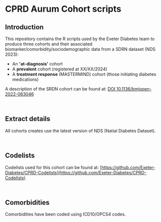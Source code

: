 # CPRD Aurum Cohort scripts

## Introduction

This repository contains the R scripts used by the Exeter Diabetes team to produce three cohorts and their associated biomarker/comorbidity/sociodemographic data from a SDRN dataset (NDS 2023): 
* An **'at-diagnosis'** cohort 
* A **prevalent** cohort (registered at XX/XX/2024) 
* A **treatment response** (MASTERMIND) cohort (those initiating diabetes medications)

A description of the SRDN cohort can be found at: [DOI 10.1136/bmjopen-2022-063046](www.doi.org/10.1136/bmjopen-2022-063046)


&nbsp;

## Extract details
All cohorts creates use the latest version of NDS (Natial Diabetes Dataset).


&nbsp;

## Codelists
Codelists used for this cohort can be found at: [https://github.com/Exeter-Diabetes/CPRD-Codelists](https://github.com/Exeter-Diabetes/CPRD-Codelists)


&nbsp;

## Comorbidities
Comorbidities have been coded using ICD10/OPCS4 codes.







